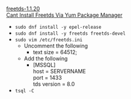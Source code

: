 [freetds-1.1.20](https://centos.pkgs.org/8/epel-x86_64/freetds-1.1.20-1.el8.x86_64.rpm.html)<br />
[Cant Install Freetds Via Yum Package Manager](https://stackoverflow.com/questions/20179649/cant-install-freetds-via-yum-package-manager)
* `sudo dnf install -y epel-release`
* `sudo dnf install -y freetds freetds-devel`
* `sudo vim /etc/freetds.ini`
  * Uncomment the following
    * text size = 64512;
  * Add the following
    * [MSSQL]<br />
      host = SERVERNAME<br />
      port = 1433<br />
      tds version = 8.0
* `tsql -C`
